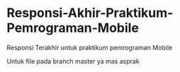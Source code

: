 # Responsi-Akhir-Praktikum-Pemrograman-Mobile
Responsi Terakhir untuk praktikum pemrograman Mobile


Untuk file pada branch master ya mas asprak
